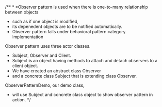 /**
 *
 *Observer pattern is used when there is one-to-many relationship between objects 
 * such as if one object is modified, 
 * its depenedent objects are to be notified automatically. 
 * Observer pattern falls under behavioral pattern category.
Implementation

Observer pattern uses three actor classes. 
* Subject, Observer and Client. 
* Subject is an object having methods to attach and detach observers to a client object. 
* We have created an abstract class Observer 
* and a concrete class Subject that is extending class Observer.

ObserverPatternDemo, our demo class, 
* will use Subject and concrete class object to show observer pattern in action.
 */